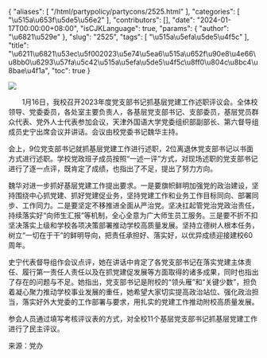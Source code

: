 {
    "aliases": [
        "/html/partypolicy/partycons/2525.html"
    ],
    "categories": [
        "\u515a\u653f\u5de5\u56e2"
    ],
    "contributors": [],
    "date": "2024-01-17T00:00:00+08:00",
    "isCJKLanguage": true,
    "params": {
        "author": "\u6821\u529e"
    },
    "slug": "2525",
    "tags": [
        "\u515a\u5efa\u5de5\u4f5c"
    ],
    "title": "\u6211\u6821\u53ec\u5f002023\u5e74\u5ea6\u515a\u652f\u90e8\u4e66\u8bb0\u6293\u57fa\u5c42\u515a\u5efa\u5de5\u4f5c\u8ff0\u804c\u8bc4\u8bae\u4f1a",
    "toc": true
}

![](https://cdn.tfls.online/mirror/full/22948485c7cf6d18b01cd49b2100e2c7824e603f.jpg)




       1月16日，我校召开2023年度党支部书记抓基层党建工作述职评议会。全体校领导、党委委员，各处室主要负责人，各基层党支部书记、支部委员，基层党员群众代表、党外人士代表参加会议，天津外国语大学党委组织部副部长、第六督导组成员史宁出席会议并讲话。会议由校党委书记魏华主持。




  





会上，9位党支部书记就抓基层党建工作进行述职，2位离退休党支部书记以书面方式进行述职。学校党政班子成员按照“一述一评”方式，对现场述职的党支部书记进行了逐一点评，既肯定了成绩，也指出了不足，提出了努力方向。




魏华对进一步抓好基层党建工作提出要求。一是要旗帜鲜明加强党的政治建设，坚持围绕中心抓党建、抓好党建促业务，坚持党建工作和业务工作目标同向、部署同步、工作同力。二是要坚定不移推进全面从严治党。坚决扛起管党治党政治责任，持续落实好“向师生汇报”等机制，全心全意为广大师生员工服务。三是要不折不扣坚决落实上级和学校各项决策部署推动学校高质量发展。坚持立德树人根本任务，树立“一切在于干”的鲜明导向，把责任承担好、落实好，以优异成绩迎接建校60周年。




史宁代表督导组作会议点评，她在讲话中肯定了各党支部书记在落实党建主体责任、履行第一责任人责任以及在抓党建促发展等方面取得的诸多成果，同时也指出了存在的问题与不足。她指出，党支部书记是附校的“领头雁”和“关键少数”，担负着凝心聚力推动学校事业发展的重任，她希望大家切实提高政治站位、强化政治担当，落实好外大党委的工作部署与要求，用扎实的党建工作推动附校高质量发展。




参会人员通过填写考核评议表的方式，对全校11个基层党支部书记抓基层党建工作进行了民主评议。




  






来源：党办




  





  



